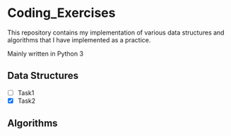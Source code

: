 # Coding_Exercises
This repository contains my implementation of various data structures and algorithms that I have implemented as a practice.

Mainly written in Python 3

## Data Structures
- [ ] Task1	
- [x] Task2

## Algorithms